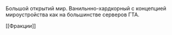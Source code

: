 Большой открытий мир. Ванильнно-хардкорный с концепцией мироустройства как на большинстве серверов ГТА.

[[Фракции]]
